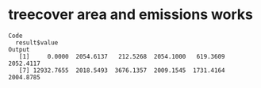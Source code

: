 # treecover area and emissions works

    Code
      result$value
    Output
       [1]     0.0000  2054.6137   212.5268  2054.1000   619.3609  2052.4117
       [7] 12932.7655  2018.5493  3676.1357  2009.1545  1731.4164  2004.8785

